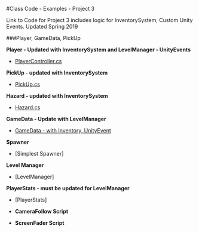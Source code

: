 #Class Code - Examples - Project 3 

Link to Code for Project 3 includes logic for InventorySystem, Custom Unity Events.
Updated Spring 2019

###Player, GameData, PickUp

**Player - Updated with InventorySystem and LevelManager - UnityEvents**
- [PlayerController.cs ](/class-code-examples/playercontrollerv3-mods.md)

**PickUp - updated with InventorySystem**
 - [PickUp.cs ](/class-code-examples/pickup-final.md)

**Hazard - updated with InventorySystem**
 - [Hazard.cs](/class-code-examples/pickup-final.md)
 
**GameData - Update with LevelManager**
  - [GameData - with Inventory, UnityEvent](/class-code-examples/gamedata-final.md) 

**Spawner**
   - [Simplest Spawner] 
   
**Level Manager**
 - [LevelManager] 
 
 **PlayerStats - must be updated for LevelManager**
 - [PlayerStats] 
 
 - **CameraFollow Script**

- **ScreenFader Script**


